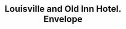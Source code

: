 ---
doi: 10.7916/D83B7B5F
date_other: '1915'
date_other_textual: '1915'
form: printed ephemera
genre:
- Envelopes
name:
- Louisville and Old Inn Hotel
object_in_context_url: https://biggert.cul.columbia.edu/items/view/ave_biggert_00314
subject_hierarchical_geographic:
- Louisville, Kentucky, United States
subject_name:
- Louisville and Old Inn Hotel
title: Louisville and Old Inn Hotel. Envelope
sort_title: Louisville and Old Inn Hotel. Envelope
call_number: ave_biggert_00314
coordinates:
- 38.22533333333334,-85.74166666666667
pid: ave_biggert_00314
identifiers: ave_biggert_00314
canvas_id: ldpd:395588
permalink: "/items/ave_biggert_00314/"
layout: iiif-image-page
---
